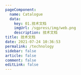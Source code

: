 ```yaml
---
pageComponent: 
  name: Catalogue
  data: 
    key: 01.技术文档
    imgUrl: /sgpress/img/web.png
    description: 技术文档
title: 技术文档
date: 2021-07-24 10:36:53
permalink: /technology
sidebar: false
article: false
comment: false
editLink: false
---
```


